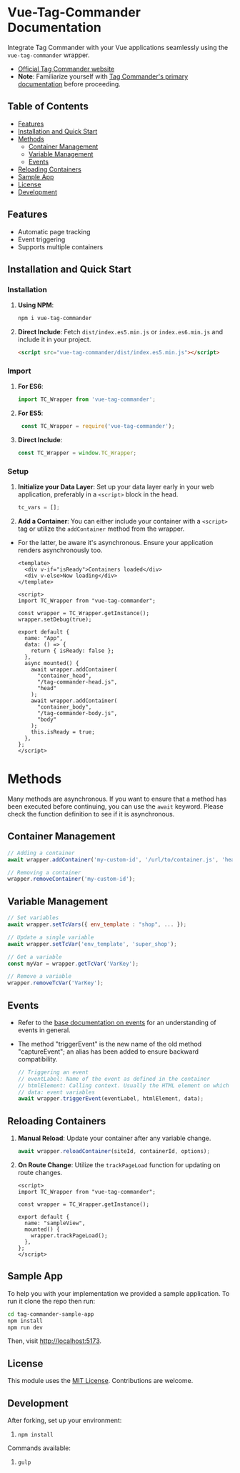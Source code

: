 # Vue-Tag-Commander Documentation

Integrate Tag Commander with your Vue applications seamlessly using the `vue-tag-commander` wrapper.

- [Official Tag Commander website](https://www.commandersact.com/fr/produits/tagcommander/)
- **Note**: Familiarize yourself with [Tag Commander's primary documentation](https://community.commandersact.com/tagcommander/) before proceeding.

## Table of Contents
- [Features](#features)
- [Installation and Quick Start](#installation-and-quick-start)
- [Methods](#methods)
    - [Container Management](#container-management)
    - [Variable Management](#variable-management)
    - [Events](#events)
- [Reloading Containers](#reloading-containers)
- [Sample App](#sample-app)
- [License](#license)
- [Development](#development)

## Features

- Automatic page tracking
- Event triggering
- Supports multiple containers

## Installation and Quick Start

### Installation

1. **Using NPM**:
   ```sh
   npm i vue-tag-commander
   ```

2. **Direct Include**: Fetch `dist/index.es5.min.js` or `index.es6.min.js` and include it in your project.
   ```html
   <script src="vue-tag-commander/dist/index.es5.min.js"></script>
   ```

### Import

1. **For ES6**:
   ```javascript
   import TC_Wrapper from 'vue-tag-commander';
   ```

2. **For ES5**:
   ```javascript
    const TC_Wrapper = require('vue-tag-commander');
    ```

3. **Direct Include**:
   ```javascript
   const TC_Wrapper = window.TC_Wrapper;
   ```

### Setup

1. **Initialize your Data Layer**: Set up your data layer early in your web application, preferably in a `<script>` block in the head.
   ```javascript
   tc_vars = [];
   ```

2. **Add a Container**: You can either include your container with a `<script>` tag or utilize the `addContainer` method from the wrapper.

- For the latter, be aware it's asynchronous. Ensure your application renders asynchronously too.
    ```vue
    <template>
      <div v-if="isReady">Containers loaded</div>
      <div v-else>Now loading</div>
    </template>
    
    <script>
    import TC_Wrapper from "vue-tag-commander";
    
    const wrapper = TC_Wrapper.getInstance();
    wrapper.setDebug(true);
    
    export default {
      name: "App",
      data: () => {
        return { isReady: false };
      },
      async mounted() {
        await wrapper.addContainer(
          "container_head",
          "/tag-commander-head.js",
          "head"
        );
        await wrapper.addContainer(
          "container_body",
          "/tag-commander-body.js",
          "body"
        );
        this.isReady = true;
      },
    };
    </script>
    ```
# Methods

Many methods are asynchronous. If you want to ensure that a method has been executed before continuing, you can use the `await` keyword. Please check the function definition to see if it is asynchronous.

## Container Management
   ```js
   // Adding a container
   await wrapper.addContainer('my-custom-id', '/url/to/container.js', 'head');

   // Removing a container
   wrapper.removeContainer('my-custom-id');
   ```

## Variable Management
   ```js
   // Set variables
   await wrapper.setTcVars({ env_template : "shop", ... });

   // Update a single variable
   await wrapper.setTcVar('env_template', 'super_shop');

   // Get a variable
   const myVar = wrapper.getTcVar('VarKey');

   // Remove a variable
   wrapper.removeTcVar('VarKey');
   ```

## Events
- Refer to the [base documentation on events](https://community.commandersact.com/tagcommander/user-manual/container-management/events) for an understanding of events in general.
- The method "triggerEvent" is the new name of the old method "captureEvent"; an alias has been added to ensure backward compatibility.


  ```js
  // Triggering an event
  // eventLabel: Name of the event as defined in the container
  // htmlElement: Calling context. Usually the HTML element on which the event is triggered, but it can be the component.
  // data: event variables
  await wrapper.triggerEvent(eventLabel, htmlElement, data);
  ```

## Reloading Containers

1. **Manual Reload**: Update your container after any variable change.
   ```js
   await wrapper.reloadContainer(siteId, containerId, options);
   ```

2. **On Route Change**: Utilize the `trackPageLoad` function for updating on route changes.
    ```vue
    <script>
    import TC_Wrapper from "vue-tag-commander";
    
    const wrapper = TC_Wrapper.getInstance();
    
    export default {
      name: "sampleView",
      mounted() {
        wrapper.trackPageLoad();
      },
    };
    </script>
    ```

## Sample App

To help you with your implementation we provided a sample application. To run it clone the repo then run:
```bash
cd tag-commander-sample-app
npm install
npm run dev
```
Then, visit [http://localhost:5173](http://localhost:3000).

## License
This module uses the [MIT License](http://revolunet.mit-license.org). Contributions are welcome.

## Development

After forking, set up your environment:

1. ```npm install```

Commands available:

1. ```gulp```
